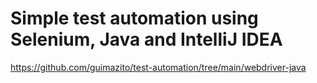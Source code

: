 <h1>Simple test automation using Selenium, Java and IntelliJ IDEA</h1>

<a href="https://github.com/guimazito/test-automation/tree/main/webdriver-java">https://github.com/guimazito/test-automation/tree/main/webdriver-java</a>
